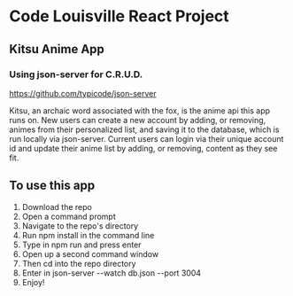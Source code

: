 # Code Louisville React Project
## Kitsu Anime App
### Using json-server for C.R.U.D.

https://github.com/typicode/json-server

Kitsu, an archaic word associated with the fox, is the anime api this app runs on.
New users can create a new account by adding, or removing, animes from their personalized list, and saving it to the database, which is run locally via json-server.
Current users can login via their unique account id and update their anime list by adding, or removing, content as they see fit.


## To use this app
1. Download the repo
2. Open a command prompt
3. Navigate to the repo's directory
4. Run npm install in the command line
5. Type in npm run and press enter
6. Open up a second command window
7. Then cd into the repo directory
8. Enter in json-server --watch db.json --port 3004
9. Enjoy!